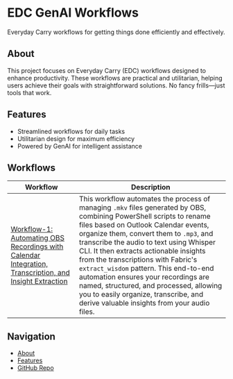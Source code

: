 # EDC GenAI Workflows

Everyday Carry workflows for getting things done efficiently and effectively.

## About

This project focuses on Everyday Carry (EDC) workflows designed to enhance productivity. These workflows are practical and utilitarian, helping users achieve their goals with straightforward solutions. No fancy frills—just tools that work.

## Features

- Streamlined workflows for daily tasks
- Utilitarian design for maximum efficiency
- Powered by GenAI for intelligent assistance

## Workflows

| Workflow | Description |
|----------|-------------|
| [Workflow-1: Automating OBS Recordings with Calendar Integration, Transcription, and Insight Extraction](https://github.com/script-repo/EDC-GenAI/tree/main/workshop/WF-1) | This workflow automates the process of managing `.mkv` files generated by OBS, combining PowerShell scripts to rename files based on Outlook Calendar events, organize them, convert them to `.mp3`, and transcribe the audio to text using Whisper CLI. It then extracts actionable insights from the transcriptions with Fabric's `extract_wisdom` pattern. This end-to-end automation ensures your recordings are named, structured, and processed, allowing you to easily organize, transcribe, and derive valuable insights from your audio files. |

## Navigation

- [About](#about)
- [Features](#features)
- [GitHub Repo](https://github.com/script-repo/EDC-GenAI)

